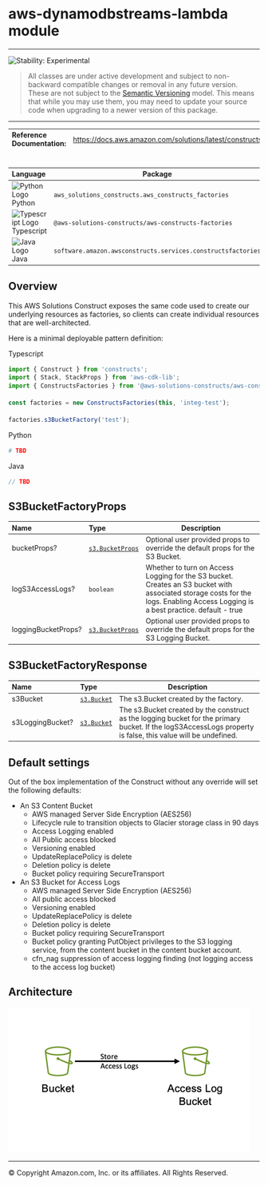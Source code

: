 # aws-dynamodbstreams-lambda module
<!--BEGIN STABILITY BANNER-->

---

![Stability: Experimental](https://img.shields.io/badge/stability-Experimental-important.svg?style=for-the-badge)

> All classes are under active development and subject to non-backward compatible changes or removal in any
> future version. These are not subject to the [Semantic Versioning](https://semver.org/) model.
> This means that while you may use them, you may need to update your source code when upgrading to a newer version of this package.

---
<!--END STABILITY BANNER-->

| **Reference Documentation**:| <span style="font-weight: normal">https://docs.aws.amazon.com/solutions/latest/constructs/</span>|
|:-------------|:-------------|
<div style="height:8px"></div>

| **Language**     | **Package**        |
|:-------------|-----------------|
|![Python Logo](https://docs.aws.amazon.com/cdk/api/latest/img/python32.png) Python|`aws_solutions_constructs.aws_constructs_factories`|
|![Typescript Logo](https://docs.aws.amazon.com/cdk/api/latest/img/typescript32.png) Typescript|`@aws-solutions-constructs/aws-constructs-factories`|
|![Java Logo](https://docs.aws.amazon.com/cdk/api/latest/img/java32.png) Java|`software.amazon.awsconstructs.services.constructsfactories`|

## Overview
This AWS Solutions Construct exposes the same code used to create our underlying resources as factories, so clients can create individual resources that are well-architected.

Here is a minimal deployable pattern definition:

Typescript
``` typescript
import { Construct } from 'constructs';
import { Stack, StackProps } from 'aws-cdk-lib';
import { ConstructsFactories } from '@aws-solutions-constructs/aws-constructs-factories';

const factories = new ConstructsFactories(this, 'integ-test');

factories.s3BucketFactory('test');
```

Python
``` python
# TBD
```

Java
``` java
// TBD
```

## S3BucketFactoryProps

| **Name**     | **Type**        | **Description** |
|:-------------|:----------------|-----------------|
|bucketProps?|[`s3.BucketProps`](https://docs.aws.amazon.com/cdk/api/v2/docs/aws-cdk-lib.aws_s3.BucketProps.html)|Optional user provided props to override the default props for the S3 Bucket.|
|logS3AccessLogs?|`boolean`|Whether to turn on Access Logging for the S3 bucket. Creates an S3 bucket with associated storage costs for the logs. Enabling Access Logging is a best practice. default - true|
|loggingBucketProps?|[`s3.BucketProps`](https://docs.aws.amazon.com/cdk/api/v2/docs/aws-cdk-lib.aws_s3.BucketProps.html)|Optional user provided props to override the default props for the S3 Logging Bucket.|

## S3BucketFactoryResponse

| **Name**     | **Type**        | **Description** |
|:-------------|:----------------|-----------------|
|s3Bucket|[`s3.Bucket`](https://docs.aws.amazon.com/cdk/api/v2/docs/aws-cdk-lib.aws_s3.Bucket.html)|The s3.Bucket created by the factory. |
|s3LoggingBucket?|[`s3.Bucket`](https://docs.aws.amazon.com/cdk/api/v2/docs/aws-cdk-lib.aws_s3.Bucket.html)|The s3.Bucket created by the construct as the logging bucket for the primary bucket. If the logS3AccessLogs property is false, this value will be undefined.|

## Default settings

Out of the box implementation of the Construct without any override will set the following defaults:

* An S3 Content Bucket
  * AWS managed Server Side Encryption (AES256)
  * Lifecycle rule to transition objects to Glacier storage class in 90 days
  * Access Logging enabled
  * All Public access blocked
  * Versioning enabled
  * UpdateReplacePolicy is delete
  * Deletion policy is delete
  * Bucket policy requiring SecureTransport
* An S3 Bucket for Access Logs
  * AWS managed Server Side Encryption (AES256)
  * All public access blocked
  * Versioning enabled
  * UpdateReplacePolicy is delete
  * Deletion policy is delete
  * Bucket policy requiring SecureTransport
  * Bucket policy granting PutObject privileges to the S3 logging service, from the content bucket in the content bucket account.
  * cfn_nag suppression of access logging finding (not logging access to the access log bucket)

## Architecture
![Architecture Diagram](architecture.png)

***
&copy; Copyright Amazon.com, Inc. or its affiliates. All Rights Reserved.

